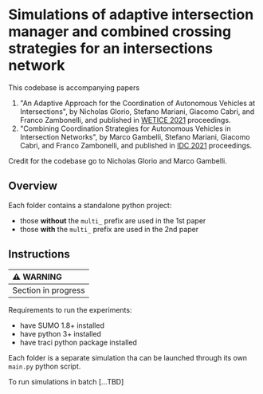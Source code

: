 # Simulations of adaptive intersection manager and combined crossing strategies for an intersections network

This codebase is accompanying papers

  1. "An Adaptive Approach for the Coordination of Autonomous Vehicles at Intersections", by Nicholas Glorio, Stefano Mariani, Giacomo Cabri, and Franco Zambonelli, and published in [WETICE 2021](https://www.wetice2021.org) proceedings.
  2. "Combining Coordination Strategies for Autonomous Vehicles in Intersection Networks", by Marco Gambelli, Stefano Mariani, Giacomo Cabri, and Franco Zambonelli, and published in [IDC 2021](http://www.idc2021.unirc.it/program.html) proceedings.

Credit for the codebase go to Nicholas Glorio and Marco Gambelli.

## Overview

Each folder contains a standalone python project:

  - those **without** the `multi_` prefix are used in the 1st paper
  - those **with** the `multi_` prefix are used in the 2nd paper

## Instructions

| :warning: WARNING          |
|:---------------------------|
| Section in progress        |

Requirements to run the experiments:

  - have SUMO 1.8+ installed
  - have python 3+ installed
  - have traci python package installed

Each folder is a separate simulation tha can be launched through its own `main.py` python script.

To run simulations in batch [...TBD]
